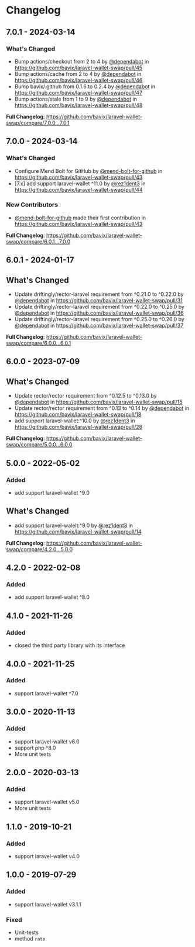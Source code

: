 # Changelog

## 7.0.1 - 2024-03-14

### What's Changed

* Bump actions/checkout from 2 to 4 by [@dependabot](https://github.com/dependabot) in https://github.com/bavix/laravel-wallet-swap/pull/45
* Bump actions/cache from 2 to 4 by [@dependabot](https://github.com/dependabot) in https://github.com/bavix/laravel-wallet-swap/pull/46
* Bump bavix/.github from 0.1.6 to 0.2.4 by [@dependabot](https://github.com/dependabot) in https://github.com/bavix/laravel-wallet-swap/pull/47
* Bump actions/stale from 1 to 9 by [@dependabot](https://github.com/dependabot) in https://github.com/bavix/laravel-wallet-swap/pull/48

**Full Changelog**: https://github.com/bavix/laravel-wallet-swap/compare/7.0.0...7.0.1

## 7.0.0 - 2024-03-14

### What's Changed

* Configure Mend Bolt for GitHub by [@mend-bolt-for-github](https://github.com/mend-bolt-for-github) in https://github.com/bavix/laravel-wallet-swap/pull/43
* [7.x] add support laravel-wallet ^11.0 by [@rez1dent3](https://github.com/rez1dent3) in https://github.com/bavix/laravel-wallet-swap/pull/44

### New Contributors

* [@mend-bolt-for-github](https://github.com/mend-bolt-for-github) made their first contribution in https://github.com/bavix/laravel-wallet-swap/pull/43

**Full Changelog**: https://github.com/bavix/laravel-wallet-swap/compare/6.0.1...7.0.0

## 6.0.1 - 2024-01-17

## What's Changed

* Update driftingly/rector-laravel requirement from ^0.21.0 to ^0.22.0 by [@dependabot](https://github.com/dependabot) in https://github.com/bavix/laravel-wallet-swap/pull/31
* Update driftingly/rector-laravel requirement from ^0.22.0 to ^0.25.0 by [@dependabot](https://github.com/dependabot) in https://github.com/bavix/laravel-wallet-swap/pull/36
* Update driftingly/rector-laravel requirement from ^0.25.0 to ^0.26.0 by [@dependabot](https://github.com/dependabot) in https://github.com/bavix/laravel-wallet-swap/pull/37

**Full Changelog**: https://github.com/bavix/laravel-wallet-swap/compare/6.0.0...6.0.1

## 6.0.0 - 2023-07-09

## What's Changed

* Update rector/rector requirement from ^0.12.5 to ^0.13.0 by [@dependabot](https://github.com/dependabot) in https://github.com/bavix/laravel-wallet-swap/pull/15
* Update rector/rector requirement from ^0.13 to ^0.14 by [@dependabot](https://github.com/dependabot) in https://github.com/bavix/laravel-wallet-swap/pull/18
* add support laravel-wallet:^10.0 by [@rez1dent3](https://github.com/rez1dent3) in https://github.com/bavix/laravel-wallet-swap/pull/28

**Full Changelog**: https://github.com/bavix/laravel-wallet-swap/compare/5.0.0...6.0.0

## 5.0.0 - 2022-05-02

### Added

- add support laravel-wallet ^9.0

## What's Changed

* add support laravel-walelt:^9.0 by [@rez1dent3](https://github.com/rez1dent3) in https://github.com/bavix/laravel-wallet-swap/pull/14

**Full Changelog**: https://github.com/bavix/laravel-wallet-swap/compare/4.2.0...5.0.0

## 4.2.0 - 2022-02-08

### Added

- add support laravel-wallet ^8.0

## 4.1.0 - 2021-11-26

### Added

- closed the third party library with its interface

## 4.0.0 - 2021-11-25

### Added

- support laravel-wallet ^7.0

## 3.0.0 - 2020-11-13

### Added

- support laravel-wallet v6.0
- support php ^8.0
- More unit tests

## 2.0.0 - 2020-03-13

### Added

- support laravel-wallet v5.0
- More unit tests

## 1.1.0 - 2019-10-21

### Added

- support laravel-wallet v4.0

## 1.0.0 - 2019-07-29

### Added

- support laravel-wallet v3.1.1

### Fixed

- Unit-tests
- method `rate`
